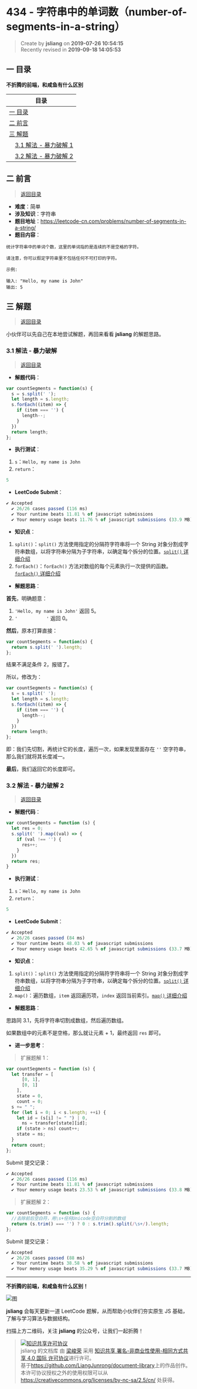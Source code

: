 434 - 字符串中的单词数（number-of-segments-in-a-string）
===

> Create by **jsliang** on **2019-07-26 10:54:15**  
> Recently revised in **2019-09-18 14:05:53**

## <a name="chapter-one" id="chapter-one">一 目录</a>

**不折腾的前端，和咸鱼有什么区别**

| 目录 |
| --- | 
| [一 目录](#chapter-one) | 
| <a name="catalog-chapter-two" id="catalog-chapter-two"></a>[二 前言](#chapter-two) |
| <a name="catalog-chapter-three" id="catalog-chapter-three"></a>[三 解题](#chapter-three) |
| &emsp;[3.1 解法 - 暴力破解 1](#chapter-three-one) |
| &emsp;[3.2 解法 - 暴力破解 2](#chapter-three-two) |

## <a name="chapter-two" id="chapter-two">二 前言</a>

> [返回目录](#chapter-one)

* **难度**：简单
* **涉及知识**：字符串
* **题目地址**：https://leetcode-cn.com/problems/number-of-segments-in-a-string/
* **题目内容**：

```
统计字符串中的单词个数，这里的单词指的是连续的不是空格的字符。

请注意，你可以假定字符串里不包括任何不可打印的字符。

示例:

输入: "Hello, my name is John"
输出: 5
```

## <a name="chapter-three" id="chapter-three">三 解题</a>

> [返回目录](#chapter-one)

小伙伴可以先自己在本地尝试解题，再回来看看 **jsliang** 的解题思路。

### <a name="chapter-three-one" id="chapter-three-one">3.1 解法 - 暴力破解</a>

> [返回目录](#chapter-one)

* **解题代码**：

```js
var countSegments = function(s) {
  s = s.split(' ');
  let length = s.length;
  s.forEach((item) => {
    if (item === '') {
      length--;
    }
  })
  return length;
};
```

* **执行测试**：

1. `s`：`Hello, my name is John`
2. `return`：

```js
5
```

* **LeetCode Submit**：

```js
✔ Accepted
  ✔ 26/26 cases passed (116 ms)
  ✔ Your runtime beats 11.81 % of javascript submissions
  ✔ Your memory usage beats 11.76 % of javascript submissions (33.9 MB)
```

* **知识点**：

1. `split()`：`split()` 方法使用指定的分隔符字符串将一个 String 对象分割成字符串数组，以将字符串分隔为子字符串，以确定每个拆分的位置。[`split()` 详细介绍](https://github.com/LiangJunrong/document-library/blob/master/JavaScript-library/JavaScript/%E5%86%85%E7%BD%AE%E5%AF%B9%E8%B1%A1/String/split.md)
2. `forEach()`：`forEach()` 方法对数组的每个元素执行一次提供的函数。[`forEach()` 详细介绍](https://github.com/LiangJunrong/document-library/blob/master/JavaScript-library/JavaScript/%E5%86%85%E7%BD%AE%E5%AF%B9%E8%B1%A1/Array/forEach.md)

* **解题思路**：

**首先**，明确题意：

1. `'Hello, my name is John'` 返回 5。
2. `'           '` 返回 0。

**然后**，原本打算直接：

```js
var countSegments = function(s) {
  return s.split(' ').length;
};
```

结果不满足条件 2，报错了。

所以，修改为：

```js
var countSegments = function(s) {
  s = s.split(' ');
  let length = s.length;
  s.forEach((item) => {
    if (item === '') {
      length--;
    }
  })
  return length;
};
```

即：我们先切割，再统计它的长度，遍历一次，如果发现里面存在 `''` 空字符串，那么我们就将其长度减一。

**最后**，我们返回它的长度即可。

### <a name="chapter-three-two" id="chapter-three-two">3.2 解法 - 暴力破解 2</a>

> [返回目录](#chapter-one)

* **解题代码**：

```js
var countSegments = function (s) {
  let res = 0;
  s.split(' ').map((val) => {
    if (val !== '') {
      res++;
    }
  })
  return res;
}
```

* **执行测试**：

1. `s`：`Hello, my name is John`
2. `return`：

```js
5
```

* **LeetCode Submit**：

```js
✔ Accepted
  ✔ 26/26 cases passed (84 ms)
  ✔ Your runtime beats 48.03 % of javascript submissions
  ✔ Your memory usage beats 42.65 % of javascript submissions (33.7 MB)
```

* **知识点**：

1. `split()`：`split()` 方法使用指定的分隔符字符串将一个 String 对象分割成字符串数组，以将字符串分隔为子字符串，以确定每个拆分的位置。[`split()` 详细介绍](https://github.com/LiangJunrong/document-library/blob/master/JavaScript-library/JavaScript/%E5%86%85%E7%BD%AE%E5%AF%B9%E8%B1%A1/String/split.md)
2. `map()`：遍历数组，`item` 返回遍历项，`index` 返回当前索引。[`map()` 详细介绍](https://github.com/LiangJunrong/document-library/blob/master/JavaScript-library/JavaScript/%E5%86%85%E7%BD%AE%E5%AF%B9%E8%B1%A1/Array/map.md)

* **解题思路**：

思路同 3.1，先将字符串切割成数组，然后遍历数组。

如果数组中的元素不是空格，那么就让元素 + 1，最终返回 `res` 即可。

* **进一步思考**：

> 扩展题解 1：

```js
var countSegments = function (s) {
  let transfer = [
      [0, 1],
      [0, 1]
    ],
    state = 0,
    count = 0;
  s += " ";
  for (let i = 0; i < s.length; ++i) {
    let id = (s[i] != " ") | 0,
      ns = transfer[state][id];
    if (state > ns) count++;
    state = ns;
  }
  return count;
};
```

Submit 提交记录：

```js
✔ Accepted
  ✔ 26/26 cases passed (116 ms)
  ✔ Your runtime beats 11.81 % of javascript submissions
  ✔ Your memory usage beats 23.53 % of javascript submissions (33.8 MB)
```

> 扩展题解 2：

```js
var countSegments = function (s) {
  //去除前后空白符，用\s+任何Unicode空白符分割的数组
  return (s.trim() === '') ? 0 : s.trim().split(/\s+/).length;
};
```

Submit 提交记录：

```js
✔ Accepted
  ✔ 26/26 cases passed (88 ms)
  ✔ Your runtime beats 38.58 % of javascript submissions
  ✔ Your memory usage beats 35.29 % of javascript submissions (33.7 MB)
```

---

**不折腾的前端，和咸鱼有什么区别！**

![图](../../../public-repertory/img/z-small-wechat-public-address.jpg)

**jsliang** 会每天更新一道 LeetCode 题解，从而帮助小伙伴们夯实原生 JS 基础，了解与学习算法与数据结构。

扫描上方二维码，关注 **jsliang** 的公众号，让我们一起折腾！

> <a rel="license" href="http://creativecommons.org/licenses/by-nc-sa/4.0/"><img alt="知识共享许可协议" style="border-width:0" src="https://i.creativecommons.org/l/by-nc-sa/4.0/88x31.png" /></a><br /><span xmlns:dct="http://purl.org/dc/terms/" property="dct:title">jsliang 的文档库</span> 由 <a xmlns:cc="http://creativecommons.org/ns#" href="https://github.com/LiangJunrong/document-library" property="cc:attributionName" rel="cc:attributionURL">梁峻荣</a> 采用 <a rel="license" href="http://creativecommons.org/licenses/by-nc-sa/4.0/">知识共享 署名-非商业性使用-相同方式共享 4.0 国际 许可协议</a>进行许可。<br />基于<a xmlns:dct="http://purl.org/dc/terms/" href="https://github.com/LiangJunrong/document-library" rel="dct:source">https://github.com/LiangJunrong/document-library</a>上的作品创作。<br />本许可协议授权之外的使用权限可以从 <a xmlns:cc="http://creativecommons.org/ns#" href="https://creativecommons.org/licenses/by-nc-sa/2.5/cn/" rel="cc:morePermissions">https://creativecommons.org/licenses/by-nc-sa/2.5/cn/</a> 处获得。